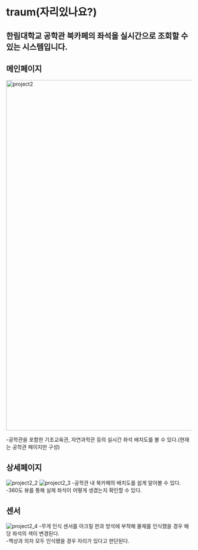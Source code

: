 # traum(자리있나요?)

## 한림대학교 공학관 북카페의 좌석을 실시간으로 조회할 수 있는 시스템입니다.


## 메인페이지
<img width="948" alt="project2" src="https://user-images.githubusercontent.com/52669844/207289395-4cd154e2-59a6-470e-9870-c6a92acafcd4.PNG">

 -공학관을 포함한 기초교육관, 자연과학관 등의 실시간 좌석 배치도를 볼 수 있다.(현재는 공학관 페이지만 구성)  

## 상세페이지
![project2_2](https://user-images.githubusercontent.com/52669844/207290184-e3b022e6-7202-41ec-8be9-3ad356815c54.JPG)
![project2_3](https://user-images.githubusercontent.com/52669844/207290254-67d31623-31ca-4ea4-8c3f-25f1588900cd.JPG)
 -공학관 내 북카페의 배치도를 쉽게 알아볼 수 있다.  
  -360도 뷰를 통해 실제 좌석이 어떻게 생겼는지 확인할 수 있다.  
  
## 센서
![project2_4](https://user-images.githubusercontent.com/52669844/207292593-702b21ff-97c2-4b30-8a0c-d21e4dd423d5.JPG)
 -무게 인식 센서를 아크릴 판과 방석에 부착해 물체를 인식했을 경우 해당 좌석의 색이 변경된다.  
 -책상과 의자 모두 인식됐을 경우 자리가 있다고 판단된다.  
